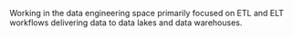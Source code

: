 Working in the data engineering space primarily focused on ETL and ELT workflows delivering data to data lakes and data warehouses.
